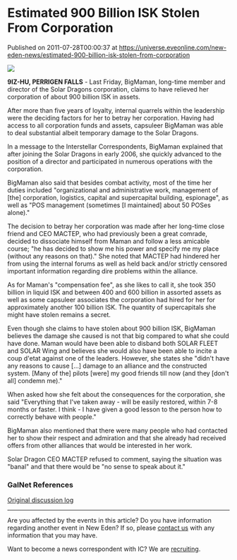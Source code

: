 # Estimated 900 Billion ISK Stolen From Corporation
Published on 2011-07-28T00:00:37 at https://universe.eveonline.com/new-eden-news/estimated-900-billion-isk-stolen-from-corporation

![](http://www.eve-ic.net/media/assets/icarticlebanner.png)  
  
 **9IZ-HU, PERRIGEN FALLS** \- Last Friday, BigMaman, long-time member and director of the Solar Dragons corporation, claims to have relieved her corporation of about 900 billion ISK in assets.  
  
After more than five years of loyalty, internal quarrels within the leadership were the deciding factors for her to betray her corporation. Having had access to all corporation funds and assets, capsuleer BigMaman was able to deal substantial albeit temporary damage to the Solar Dragons.  
  
In a message to the Interstellar Correspondents, BigMaman explained that after joining the Solar Dragons in early 2006, she quickly advanced to the position of a director and participated in numerous operations with the corporation.  
  
BigMaman also said that besides combat activity, most of the time her duties included "organizational and administrative work, management of [the] corporation, logistics, capital and supercapital building, espionage", as well as "POS management (sometimes [I maintained] about 50 POSes alone)."  
  
The decision to betray her corporation was made after her long-time close friend and CEO MACTEP, who had previously been a great comrade, decided to dissociate himself from Maman and follow a less amicable course; "he has decided to show me his power and specify me my place (without any reasons on that)." She noted that MACTEP had hindered her from using the internal forums as well as held back and/or strictly censored important information regarding dire problems within the alliance.  
  
As for Maman's "compensation fee", as she likes to call it, she took 350 billion in liquid ISK and between 400 and 600 billion in assorted assets as well as some capsuleer associates the corporation had hired for her for approximately another 100 billion ISK. The quantity of supercapitals she might have stolen remains a secret.  
  
Even though she claims to have stolen about 900 billion ISK, BigMaman believes the damage she caused is not that big compared to what she could have done. Maman would have been able to disband both SOLAR FLEET and SOLAR Wing and believes she would also have been able to incite a coup d'etat against one of the leaders. However, she states she "didn't have any reasons to cause [...] damage to an alliance and the constructed system. [Many of the] pilots [were] my good friends till now (and they [don't all] condemn me)."  
  
When asked how she felt about the consequences for the corporation, she said "Everything that I've taken away - will be easily restored, within 7-8 months or faster. I think - I have given a good lesson to the person how to correctly behave with people."  
  
BigMaman also mentioned that there were many people who had contacted her to show their respect and admiration and that she already had received offers from other alliances that would be interested in her work.  
  
Solar Dragon CEO MACTEP refused to comment, saying the situation was "banal" and that there would be "no sense to speak about it."

### GalNet References

[Original discussion log](http://www.eveonline.com/ingameboard.asp?a=topic&threadID=1554861)

* * *

Are you affected by the events in this article? Do you have information regarding another event in New Eden? If so, please [contact us](http://www.eveonline.com/news.asp?a=submitrp) with any information that you may have.  
  
Want to become a news correspondent with IC? We are [recruiting](http://www.eveonline.com/isd.asp).
